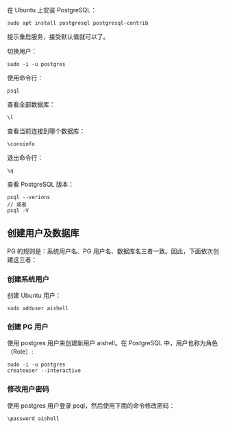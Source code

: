 


在 Ubuntu 上安装 PostgreSQL：

    sudo apt install postgresql postgresql-contrib


提示重启服务，接受默认值就可以了。

切换用户：

    sudo -i -u postgres

使用命令行：

    psql

查看全部数据库：

    \l

查看当前连接到哪个数据库：

    \conninfo

退出命令行：

    \q

查看 PostgreSQL 版本：

    psql --verions
    // 或者
    psql -V


## 创建用户及数据库

PG 的规则是：系统用户名、PG 用户名、数据库名三者一致。因此，下面依次创建这三者：


### 创建系统用户

创建 Ubuntu 用户：

    sudo adduser aishell


### 创建 PG 用户

使用 postgres 用户来创建新用户 aishell。在 PostgreSQL 中，用户也称为角色（Role）:

    sudo -i -u postgres
    createuser --interactive


### 修改用户密码

使用 postgres 用户登录 psql，然后使用下面的命令修改密码：

    \password aishell




